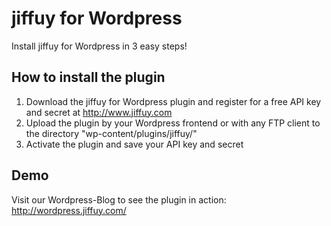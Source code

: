 # jiffuy for Wordpress

Install jiffuy for Wordpress in 3 easy steps!

## How to install the plugin

1. Download the jiffuy for Wordpress plugin and register for a free API key and secret at http://www.jiffuy.com
2. Upload the plugin by your Wordpress frontend or with any FTP client to the directory "wp-content/plugins/jiffuy/"
3. Activate the plugin and save your API key and secret

## Demo

Visit our Wordpress-Blog to see the plugin in action: http://wordpress.jiffuy.com/
